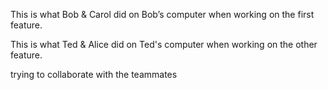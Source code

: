 This is what Bob & Carol did on Bob’s computer when working on the first feature.

This is what Ted & Alice did on Ted's computer when working on the other feature.

trying to collaborate with the teammates